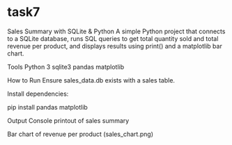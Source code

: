 # task7
 Sales Summary with SQLite & Python
A simple Python project that connects to a SQLite database, runs SQL queries to get total quantity sold and total revenue per product, and displays results using print() and a matplotlib bar chart.

 Tools
Python 3
sqlite3
pandas
matplotlib

 How to Run
Ensure sales_data.db exists with a sales table.

Install dependencies:

pip install pandas matplotlib

 Output
Console printout of sales summary

Bar chart of revenue per product (sales_chart.png)
